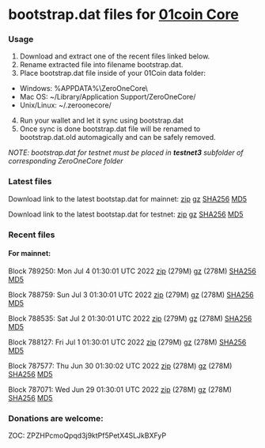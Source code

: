 # bootstrap.dat files for [01coin Core](https://01coin.io)

### Usage

1. Download and extract one of the recent files linked below.
2. Rename extracted file into filename bootstrap.dat.
3. Place bootstrap.dat file inside of your 01Coin data folder:
 - Windows: %APPDATA%\ZeroOneCore\
 - Mac OS: ~/Library/Application Support/ZeroOneCore/
 - Unix/Linux: ~/.zeroonecore/
4. Run your wallet and let it sync using bootstrap.dat
5. Once sync is done bootstrap.dat file will be renamed to bootstrap.dat.old automagically and can be safely removed.

_NOTE: bootstrap.dat for testnet must be placed in **testnet3** subfolder of corresponding ZeroOneCore folder_

### Latest files
Download link to the latest bootstap.dat for mainnet: [zip](https://files.01coin.io/mainnet/bootstrap.dat.zip) [gz](https://files.01coin.io/mainnet/bootstrap.dat.tar.gz) [SHA256](https://files.01coin.io/mainnet/sha256.txt) [MD5](https://files.01coin.io/mainnet/md5.txt)

Download link to the latest bootstap.dat for testnet: [zip](https://files.01coin.io/testnet/bootstrap.dat.zip) [gz](https://files.01coin.io/testnet/bootstrap.dat.tar.gz) [SHA256](https://files.01coin.io/testnet/sha256.txt) [MD5](https://files.01coin.io/testnet/md5.txt)

### Recent files

#### For mainnet:

Block 789250: Mon Jul  4 01:30:01 UTC 2022 [zip](https://files.01coin.io/mainnet/2022-07-04/bootstrap.dat.zip) (279M) [gz](https://files.01coin.io/mainnet/2022-07-04/bootstrap.dat.tar.gz) (278M) [SHA256](https://files.01coin.io/mainnet/2022-07-04/sha256.txt) [MD5](https://files.01coin.io/mainnet/2022-07-04/md5.txt)

Block 788759: Sun Jul  3 01:30:01 UTC 2022 [zip](https://files.01coin.io/mainnet/2022-07-03/bootstrap.dat.zip) (279M) [gz](https://files.01coin.io/mainnet/2022-07-03/bootstrap.dat.tar.gz) (278M) [SHA256](https://files.01coin.io/mainnet/2022-07-03/sha256.txt) [MD5](https://files.01coin.io/mainnet/2022-07-03/md5.txt)

Block 788535: Sat Jul  2 01:30:01 UTC 2022 [zip](https://files.01coin.io/mainnet/2022-07-02/bootstrap.dat.zip) (279M) [gz](https://files.01coin.io/mainnet/2022-07-02/bootstrap.dat.tar.gz) (278M) [SHA256](https://files.01coin.io/mainnet/2022-07-02/sha256.txt) [MD5](https://files.01coin.io/mainnet/2022-07-02/md5.txt)

Block 788127: Fri Jul  1 01:30:01 UTC 2022 [zip](https://files.01coin.io/mainnet/2022-07-01/bootstrap.dat.zip) (279M) [gz](https://files.01coin.io/mainnet/2022-07-01/bootstrap.dat.tar.gz) (278M) [SHA256](https://files.01coin.io/mainnet/2022-07-01/sha256.txt) [MD5](https://files.01coin.io/mainnet/2022-07-01/md5.txt)

Block 787577: Thu Jun 30 01:30:02 UTC 2022 [zip](https://files.01coin.io/mainnet/2022-06-30/bootstrap.dat.zip) (278M) [gz](https://files.01coin.io/mainnet/2022-06-30/bootstrap.dat.tar.gz) (278M) [SHA256](https://files.01coin.io/mainnet/2022-06-30/sha256.txt) [MD5](https://files.01coin.io/mainnet/2022-06-30/md5.txt)

Block 787071: Wed Jun 29 01:30:01 UTC 2022 [zip](https://files.01coin.io/mainnet/2022-06-29/bootstrap.dat.zip) (278M) [gz](https://files.01coin.io/mainnet/2022-06-29/bootstrap.dat.tar.gz) (278M) [SHA256](https://files.01coin.io/mainnet/2022-06-29/sha256.txt) [MD5](https://files.01coin.io/mainnet/2022-06-29/md5.txt)


### Donations are welcome:

ZOC: ZPZHPcmoQpqd3j9ktPf5PetX4SLJkBXFyP
